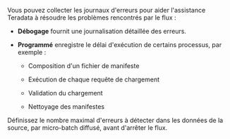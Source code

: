 Vous pouvez collecter les journaux d'erreurs pour aider l'assistance Teradata à résoudre les problèmes rencontrés par le flux :

-   **Débogage** fournit une journalisation détaillée des erreurs.

-   **Programmé** enregistre le délai d'exécution de certains processus, par exemple :

    -   Composition d'un fichier de manifeste

    -   Exécution de chaque requête de chargement

    -   Validation du chargement

    -   Nettoyage des manifestes

Définissez le nombre maximal d'erreurs à détecter dans les données de la source, par micro-batch diffusé, avant d'arrêter le flux.
